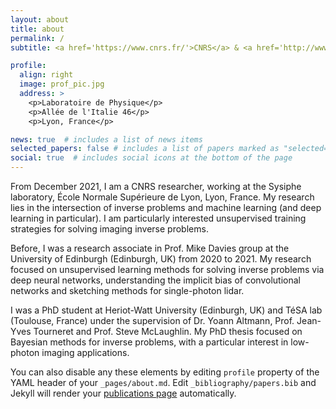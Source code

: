 ```yaml
---
layout: about
title: about
permalink: /
subtitle: <a href='https://www.cnrs.fr/'>CNRS</a> & <a href='http://www.ens-lyon.fr/'>ENS de Lyon</a>

profile:
  align: right
  image: prof_pic.jpg
  address: >
    <p>Laboratoire de Physique</p>
    <p>Allée de l'Italie 46</p>
    <p>Lyon, France</p>

news: true  # includes a list of news items
selected_papers: false # includes a list of papers marked as "selected={true}"
social: true  # includes social icons at the bottom of the page
---
```


From December 2021, I am a CNRS researcher, working at the Sysiphe laboratory, École Normale Supérieure de Lyon, Lyon, France. My research lies in the intersection of inverse problems and machine learning (and deep learning in particular). I am particularly interested unsupervised training strategies for solving imaging inverse problems.

Before, I was a research associate in Prof. Mike Davies group at the University of Edinburgh (Edinburgh, UK) from 2020 to 2021. My research focused on unsupervised learning methods for solving inverse problems via deep neural networks, understanding the implicit bias of convolutional networks and sketching methods for single-photon lidar.

I was a PhD student at Heriot-Watt University (Edinburgh, UK) and TéSA lab (Toulouse, France) under the supervision of Dr. Yoann Altmann, Prof. Jean-Yves Tourneret and Prof. Steve McLaughlin. My PhD thesis focused on Bayesian methods for inverse problems, with a particular interest in low-photon imaging applications.

You can also disable any these elements by editing `profile` property of the YAML header of your `_pages/about.md`. Edit `_bibliography/papers.bib` and Jekyll will render your [publications page](/al-folio/publications/) automatically.
